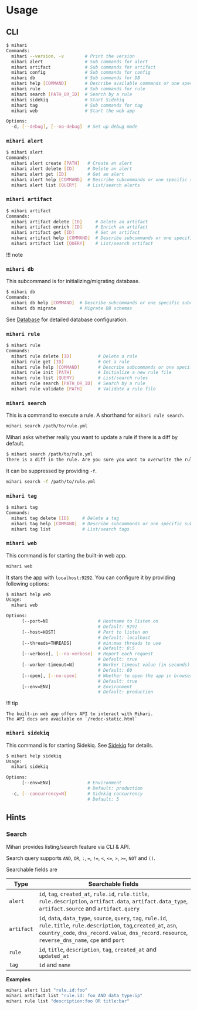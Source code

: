 # Usage

## CLI

```bash
$ mihari
Commands:
  mihari --version, -v        # Print the version
  mihari alert                # Sub commands for alert
  mihari artifact             # Sub commands for artifact
  mihari config               # Sub commands for config
  mihari db                   # Sub commands for DB
  mihari help [COMMAND]       # Describe available commands or one specific command
  mihari rule                 # Sub commands for rule
  mihari search [PATH_OR_ID]  # Search by a rule
  mihari sidekiq              # Start Sidekiq
  mihari tag                  # Sub commands for tag
  mihari web                  # Start the web app

Options:
  -d, [--debug], [--no-debug]  # Set up debug mode
```

### `mihari alert`

```bash
$ mihari alert
Commands:
  mihari alert create [PATH]   # Create an alert
  mihari alert delete [ID]     # Delete an alert
  mihari alert get [ID]        # Get an alert
  mihari alert help [COMMAND]  # Describe subcommands or one specific subcommand
  mihari alert list [QUERY]    # List/search alerts
```

### `mihari artifact`

```bash
$ mihari artifact
Commands:
  mihari artifact delete [ID]     # Delete an artifact
  mihari artifact enrich [ID]     # Enrich an artifact
  mihari artifact get [ID]        # Get an artifact
  mihari artifact help [COMMAND]  # Describe subcommands or one specific subcommand
  mihari artifact list [QUERY]    # List/search artifact
```

!!! note

### `mihari db`

This subcommand is for initializing/migrating database.

```bash
$ mihari db
Commands:
  mihari db help [COMMAND]  # Describe subcommands or one specific subcommand
  mihari db migrate         # Migrate DB schemas
```

See [Database](./emitters/database.md) for detailed database configuration.

### `mihari rule`

```bash
$ mihari rule
Commands:
  mihari rule delete [ID]          # Delete a rule
  mihari rule get [ID]             # Get a rule
  mihari rule help [COMMAND]       # Describe subcommands or one specific subcommand
  mihari rule init [PATH]          # Initialize a new rule file
  mihari rule list [QUERY]         # List/search rules
  mihari rule search [PATH_OR_ID]  # Search by a rule
  mihari rule validate [PATH]      # Validate a rule file
```

### `mihari search`

This is a command to execute a rule. A shorthand for `mihari rule search`.

```bash
mihari search /path/to/rule.yml
```

Mihari asks whether really you want to update a rule if there is a diff by default.

```bash
$ mihari search /path/to/rule.yml
There is a diff in the rule. Are you sure you want to overwrite the rule? (y/n)
```

It can be suppressed by providing `-f`.

```bash
mihari search -f /path/to/rule.yml
```

### `mihari tag`

```bash
$ mihari tag
Commands:
  mihari tag delete [ID]     # Delete a tag
  mihari tag help [COMMAND]  # Describe subcommands or one specific subcommand
  mihari tag list            # List/search tags
```

### `mihari web`

This command is for starting the built-in web app.

```bash
mihari web
```

It stars the app with `localhost:9292`. You can configure it by providing following options:

```bash
$ mihari help web
Usage:
  mihari web

Options:
      [--port=N]                   # Hostname to listen on
                                   # Default: 9292
      [--host=HOST]                # Port to listen on
                                   # Default: localhost
      [--threads=THREADS]          # min:max threads to use
                                   # Default: 0:5
      [--verbose], [--no-verbose]  # Report each request
                                   # Default: true
      [--worker-timeout=N]         # Worker timeout value (in seconds)
                                   # Default: 60
      [--open], [--no-open]        # Whether to open the app in browser or not
                                   # Default: true
      [--env=ENV]                  # Environment
                                   # Default: production
```

!!! tip

    The built-in web app offers API to interact with Mihari.
    The API docs are available on `/redoc-static.html`

### `mihari sidekiq`

This command is for starting Sidekiq. See [Sidekiq](./tips/sidekiq.md) for details.

```bash
$ mihari help sidekiq
Usage:
  mihari sidekiq

Options:
      [--env=ENV]              # Environment
                               # Default: production
  -c, [--concurrency=N]        # Sidekiq concurrency
                               # Default: 5
```

## Hints

### Search

Mihari provides listing/search feature via CLI & API.

Search query supports `AND`, `OR`, `:`, `=`, `!=`, `<`, `<=`, `>`, `>=`, `NOT` and `()`.

Searchable fields are

| Type       | Searchable fields                                                                                                                                                                                                            |
| ---------- | ---------------------------------------------------------------------------------------------------------------------------------------------------------------------------------------------------------------------------- |
| `alert`    | `id`, `tag`, `created_at`, `rule.id`, `rule.title`, `rule.description`, `artifact.data`, `artifact.data_type`, `artifact.source` and `artifact.query`                                                                        |
| `artifact` | `id`, `data`, `data_type`, `source`, `query`, `tag`, `rule.id`, `rule.title`, `rule.description`, `tag`,`created_at`, `asn`, `country_code`, `dns_record.value`, `dns_record.resource`, `reverse_dns_name`, `cpe` and `port` |
| `rule`     | `id`, `title`, `description`, `tag`, `created_at` and `updated_at`                                                                                                                                                           |
| `tag`      | `id` and `name`                                                                                                                                                                                                              |

**Examples**

```bash
mihari alert list "rule.id:foo"
mihari artifact list "rule.id: foo AND data_type:ip"
mihari rule list "description:foo OR title:bar"
```
